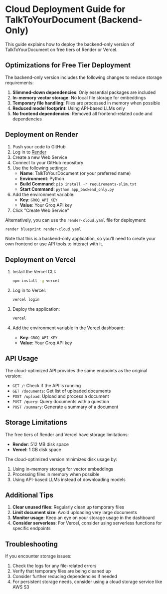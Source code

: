 # Cloud Deployment Guide for TalkToYourDocument (Backend-Only)

This guide explains how to deploy the backend-only version of TalkToYourDocument on free tiers of Render or Vercel.

## Optimizations for Free Tier Deployment

The backend-only version includes the following changes to reduce storage requirements:

1. **Slimmed-down dependencies**: Only essential packages are included
2. **In-memory vector storage**: No local file storage for embeddings
3. **Temporary file handling**: Files are processed in memory when possible
4. **Reduced model footprint**: Using API-based LLMs only
5. **No frontend dependencies**: Removed all frontend-related code and dependencies

## Deployment on Render

1. Push your code to GitHub
2. Log in to [Render](https://render.com)
3. Create a new Web Service
4. Connect to your GitHub repository
5. Use the following settings:
   - **Name**: TalkToYourDocument (or your preferred name)
   - **Environment**: Python
   - **Build Command**: `pip install -r requirements-slim.txt`
   - **Start Command**: `python app_backend_only.py`
6. Add the environment variable:
   - **Key**: `GROQ_API_KEY`
   - **Value**: Your Groq API key
7. Click "Create Web Service"

Alternatively, you can use the `render-cloud.yaml` file for deployment:

```bash
render blueprint render-cloud.yaml
```

Note that this is a backend-only application, so you'll need to create your own frontend or use API tools to interact with it.

## Deployment on Vercel

1. Install the Vercel CLI:
   ```bash
   npm install -g vercel
   ```

2. Log in to Vercel:
   ```bash
   vercel login
   ```

3. Deploy the application:
   ```bash
   vercel
   ```

4. Add the environment variable in the Vercel dashboard:
   - **Key**: `GROQ_API_KEY`
   - **Value**: Your Groq API key

## API Usage

The cloud-optimized API provides the same endpoints as the original version:

- `GET /`: Check if the API is running
- `GET /documents`: Get list of uploaded documents
- `POST /upload`: Upload and process a document
- `POST /query`: Query documents with a question
- `POST /summary`: Generate a summary of a document

## Storage Limitations

The free tiers of Render and Vercel have storage limitations:

- **Render**: 512 MB disk space
- **Vercel**: 1 GB disk space

The cloud-optimized version minimizes disk usage by:
1. Using in-memory storage for vector embeddings
2. Processing files in memory when possible
3. Using API-based LLMs instead of downloading models

## Additional Tips

1. **Clear unused files**: Regularly clean up temporary files
2. **Limit document size**: Avoid uploading very large documents
3. **Monitor usage**: Keep an eye on your storage usage in the dashboard
4. **Consider serverless**: For Vercel, consider using serverless functions for specific endpoints

## Troubleshooting

If you encounter storage issues:
1. Check the logs for any file-related errors
2. Verify that temporary files are being cleaned up
3. Consider further reducing dependencies if needed
4. For persistent storage needs, consider using a cloud storage service like AWS S3
